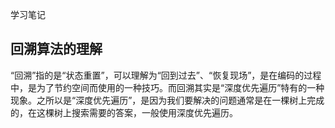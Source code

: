 学习笔记

## 回溯算法的理解

“回溯”指的是“状态重置”，可以理解为“回到过去”、“恢复现场”，是在编码的过程中，是为了节约空间而使用的一种技巧。而回溯其实是“深度优先遍历”特有的一种现象。之所以是“深度优先遍历”，是因为我们要解决的问题通常是在一棵树上完成的，在这棵树上搜索需要的答案，一般使用深度优先遍历。
